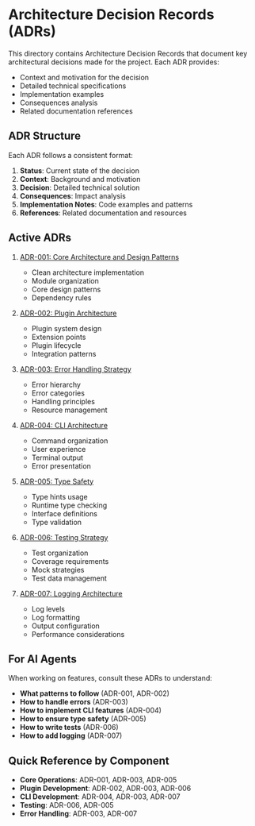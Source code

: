 # Architecture Decision Records (ADRs)

This directory contains Architecture Decision Records that document key architectural decisions made for the project. Each ADR provides:
- Context and motivation for the decision
- Detailed technical specifications
- Implementation examples
- Consequences analysis
- Related documentation references

## ADR Structure
Each ADR follows a consistent format:
1. **Status**: Current state of the decision
2. **Context**: Background and motivation
3. **Decision**: Detailed technical solution
4. **Consequences**: Impact analysis
5. **Implementation Notes**: Code examples and patterns
6. **References**: Related documentation and resources

## Active ADRs

1. [ADR-001: Core Architecture and Design Patterns](ADR-001-core-architecture.md)
   - Clean architecture implementation
   - Module organization
   - Core design patterns
   - Dependency rules

2. [ADR-002: Plugin Architecture](ADR-002-plugin-architecture.md)
   - Plugin system design
   - Extension points
   - Plugin lifecycle
   - Integration patterns

3. [ADR-003: Error Handling Strategy](ADR-003-error-handling.md)
   - Error hierarchy
   - Error categories
   - Handling principles
   - Resource management

4. [ADR-004: CLI Architecture](ADR-004-cli-architecture.md)
   - Command organization
   - User experience
   - Terminal output
   - Error presentation

5. [ADR-005: Type Safety](ADR-005-type-safety.md)
   - Type hints usage
   - Runtime type checking
   - Interface definitions
   - Type validation

6. [ADR-006: Testing Strategy](ADR-006-testing-strategy.md)
   - Test organization
   - Coverage requirements
   - Mock strategies
   - Test data management

7. [ADR-007: Logging Architecture](ADR-007-logging-architecture.md)
   - Log levels
   - Log formatting
   - Output configuration
   - Performance considerations

## For AI Agents

When working on features, consult these ADRs to understand:
- **What patterns to follow** (ADR-001, ADR-002)
- **How to handle errors** (ADR-003)
- **How to implement CLI features** (ADR-004)
- **How to ensure type safety** (ADR-005)
- **How to write tests** (ADR-006)
- **How to add logging** (ADR-007)

## Quick Reference by Component

- **Core Operations**: ADR-001, ADR-003, ADR-005
- **Plugin Development**: ADR-002, ADR-003, ADR-006
- **CLI Development**: ADR-004, ADR-003, ADR-007
- **Testing**: ADR-006, ADR-005
- **Error Handling**: ADR-003, ADR-007
